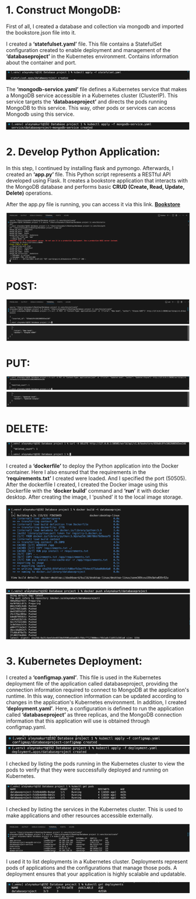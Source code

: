 # 1. Construct MongoDB:
 First of all, I created a database and collection via mongodb and imported the bookstore.json file into it.

 
 I created a **‘statefulset.yaml’** file. This file contains a StatefulSet configuration created to enable deployment and management of the **‘databaseproject’** in the Kubernetes environment. Contains information about the container and port.
 
 ![img](Img/img1.png)

 The **‘mongodb-service.yaml’** file defines a Kubernetes service that makes a MongoDB service accessible in a Kubernetes cluster (ClusterIP). This service targets the **‘databaseproject’** and directs the pods running MongoDB to this service. 
This way, other pods or services can access Mongodb using this service.

 ![img](Img/img2.png)

# 2. Develop Python Application:
In this step, I continued by installing flask and pymongo. Afterwards, I created an **‘app.py’** file. This Python script represents a RESTful API developed using Flask. It creates a bookstore application that interacts with the MongoDB database and performs basic **CRUD (Create, Read, Update, Delete)** operations.

After the app.py file is running, you can access it via this link.
**[Bookstore](http://127.0.0.1:50505/world/api/v1.0/bookstore)**

![img](Img/img3.png)

# POST:
![img](Img/img4.png)
![img](Img/img4-output.png)

# PUT:
![img](Img/img5.png)
![img](Img/img5-output.png)

# DELETE:
![img](Img/img6.png)

I created a **‘dockerfile’** to deploy the Python application into the Docker container. Here I also ensured that the requirements in the **‘requirements.txt’** I created were loaded. And I specified the port (50505).
After the dockerfile I created, I created the Docker image using this Dockerfile with the **‘docker build’** command and **‘run’** it with docker desktop. After creating the image, I ‘pushed’ it to the local image storage.

![img](Img/img7.png)

![img](Img/img8.png)
![img](Img/img8-output.png)

# 3. Kubernetes Deployment:
I created a **‘configmap.yaml’**. This file is used in the Kubernetes deployment file of the application called databaseproject, providing the connection information required to connect to MongoDB at the application's runtime. In this way, connection information can be updated according to changes in the application's Kubernetes environment.
In addition, I created **‘deployment.yaml’**. Here, a configuration is defined to run the application called **‘databaseproject’** as three replicas, and the MongoDB connection information that this application will use is obtained through configmap.yaml.

![img](Img/img9.png)
![img](Img/img10.png)

I checked by listing the pods running in the Kubernetes cluster to view the pods to verify that they were successfully deployed and running on Kubernetes.

![img](Img/img11.png)

I checked by listing the services in the Kubernetes cluster. This is used to make applications and other resources accessible externally.

![img](Img/img12.png)

I used it to list deployments in a Kubernetes cluster. Deployments represent pods of applications and the configurations that manage those pods. A deployment ensures that your application is highly scalable and updatable.

![img](Img/img13.png)



